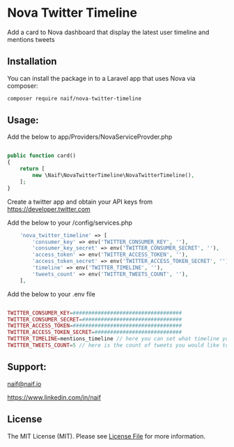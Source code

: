 # Nova Twitter Timeline
Add a card to Nova dashboard that display the latest user timeline and mentions tweets

## Installation

You can install the package in to a Laravel app that uses Nova via composer:

```bash
composer require naif/nova-twitter-timeline
```

## Usage:
Add the below to app/Providers/NovaServiceProvder.php

```php

public function card()
{
    return [
        new \Naif\NovaTwitterTimeline\NovaTwitterTimeline(),
    ];
}
```
Create a twitter app and obtain your API keys from https://developer.twitter.com

Add the below to your /config/services.php

```php
    'nova_twitter_timeline' => [
        'consumer_key' => env('TWITTER_CONSUMER_KEY', ''),
        'consumer_key_secret' => env('TWITTER_CONSUMER_SECRET', ''),
        'access_token' => env('TWITTER_ACCESS_TOKEN', ''),
        'access_token_secret' => env('TWITTER_ACCESS_TOKEN_SECRET', ''),
        'timeline' => env('TWITTER_TIMELINE', ''),
        'tweets_count' => env('TWITTER_TWEETS_COUNT', ''),
    ],
```

Add the below to your .env file

```php

TWITTER_CONSUMER_KEY=###################################
TWITTER_CONSUMER_SECRET=################################
TWITTER_ACCESS_TOKEN=###################################
TWITTER_ACCESS_TOKEN_SECRET=############################
TWITTER_TIMELINE=mentions_timeline // here you can set what timeline you whoul like to retrieve (mentions_timeline OR user_timeline)
TWITTER_TWEETS_COUNT=5 // here is the count of tweets you would like to retrieve Max: 200

```

## Support:
naif@naif.io

https://www.linkedin.com/in/naif

## License

The MIT License (MIT). Please see [License File](LICENSE.md) for more information.
